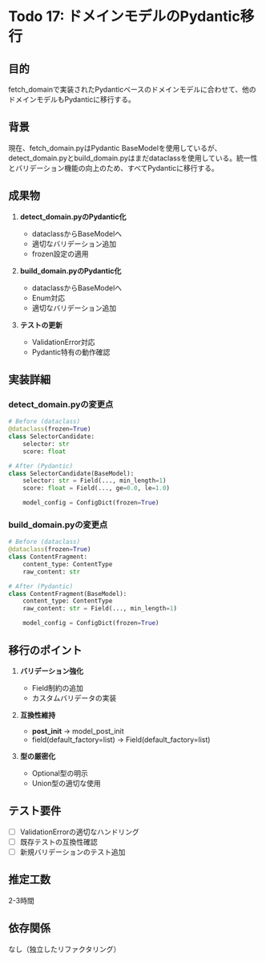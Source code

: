 # Todo 17: ドメインモデルのPydantic移行

## 目的

fetch_domainで実装されたPydanticベースのドメインモデルに合わせて、他のドメインモデルもPydanticに移行する。

## 背景

現在、fetch_domain.pyはPydantic BaseModelを使用しているが、detect_domain.pyとbuild_domain.pyはまだdataclassを使用している。統一性とバリデーション機能の向上のため、すべてPydanticに移行する。

## 成果物

1. **detect_domain.pyのPydantic化**
   - dataclassからBaseModelへ
   - 適切なバリデーション追加
   - frozen設定の適用

2. **build_domain.pyのPydantic化**
   - dataclassからBaseModelへ
   - Enum対応
   - 適切なバリデーション追加

3. **テストの更新**
   - ValidationError対応
   - Pydantic特有の動作確認

## 実装詳細

### detect_domain.pyの変更点

```python
# Before (dataclass)
@dataclass(frozen=True)
class SelectorCandidate:
    selector: str
    score: float

# After (Pydantic)
class SelectorCandidate(BaseModel):
    selector: str = Field(..., min_length=1)
    score: float = Field(..., ge=0.0, le=1.0)

    model_config = ConfigDict(frozen=True)
```

### build_domain.pyの変更点

```python
# Before (dataclass)
@dataclass(frozen=True)
class ContentFragment:
    content_type: ContentType
    raw_content: str

# After (Pydantic)
class ContentFragment(BaseModel):
    content_type: ContentType
    raw_content: str = Field(..., min_length=1)

    model_config = ConfigDict(frozen=True)
```

## 移行のポイント

1. **バリデーション強化**
   - Field制約の追加
   - カスタムバリデータの実装

2. **互換性維持**
   - __post_init__ → model_post_init
   - field(default_factory=list) → Field(default_factory=list)

3. **型の厳密化**
   - Optional型の明示
   - Union型の適切な使用

## テスト要件

- [ ] ValidationErrorの適切なハンドリング
- [ ] 既存テストの互換性確認
- [ ] 新規バリデーションのテスト追加

## 推定工数

2-3時間

## 依存関係

なし（独立したリファクタリング）
